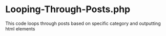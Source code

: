 # Looping-Through-Posts.php
This code loops through posts based on specific category and outputting html elements
